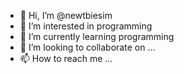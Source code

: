 - 👋 Hi, I’m @newtbiesim
- 👀 I’m interested in programming
- 🌱 I’m currently learning programming
- 💞️ I’m looking to collaborate on ...
- 📫 How to reach me ...

<!---
newtbiesim/newtbiesim is a ✨ special ✨ repository because its `README.md` (this file) appears on your GitHub profile.
You can click the Preview link to take a look at your changes.
--->
